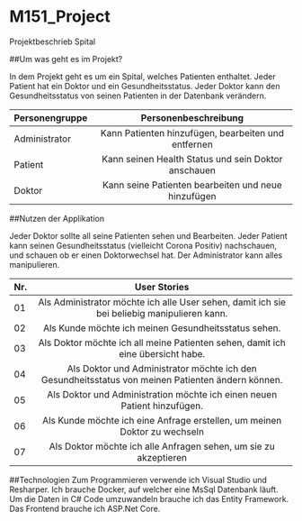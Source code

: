 # M151_Project

Projektbeschrieb Spital

##Um was geht es im Projekt?

In dem Projekt geht es um ein Spital, welches Patienten enthaltet. Jeder Patient hat ein Doktor und ein Gesundheitsstatus.
Jeder Doktor kann den Gesundheitsstatus von seinen Patienten in der Datenbank verändern. 

|Personengruppe|    Personenbeschreibung|
|--------------|:-----------------:|
|Administrator|    Kann Patienten hinzufügen, bearbeiten und entfernen|
|Patient| Kann seinen Health Status und sein Doktor anschauen|
|Doktor| Kann seine Patienten bearbeiten und neue hinzufügen|

##Nutzen der Applikation

Jeder Doktor sollte all seine Patienten sehen und Bearbeiten. Jeder Patient kann seinen Gesundheitsstatus (vielleicht Corona Positiv) nachschauen, und schauen ob er einen Doktorwechsel hat. Der Administrator kann alles manipulieren. 

|Nr.|    User Stories|
|----|:------------:|
|01|    Als Administrator möchte ich alle User sehen, damit ich sie bei beliebig manipulieren kann.|
|02|    Als Kunde möchte ich meinen Gesundheitsstatus sehen.|
|03|    Als Doktor möchte ich all meine Patienten sehen, damit ich eine übersicht habe. |
|04|    Als Doktor und Administrator möchte ich den Gesundheitsstatus von meinen Patienten ändern können.|
|05|    Als Doktor und Administration möchte ich einen neuen Patient hinzufügen.|
|06|    Als Kunde möchte ich eine Anfrage erstellen, um meinen Doktor zu wechseln|
|07|    Als Doktor möchte ich alle Anfragen sehen, um sie zu akzeptieren|

##Technologien
Zum Programmieren verwende ich Visual Studio und Resharper.
Ich brauche Docker, auf welcher eine MsSql Datenbank läuft. 
Um die Daten in C# Code umzuwandeln brauche ich das Entity Framework.
Das Frontend brauche ich ASP.Net Core.
